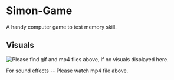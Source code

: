 # Simon-Game
A handy computer game to test memory skill. 

## Visuals 
![Please find gif and mp4 files above, if no visuals displayed here.](https://github.com/Sakshi-ashe/Simon-Game/blob/main/simon%20gif.gif?raw=true)


For sound effects --
Please watch mp4 file above.
